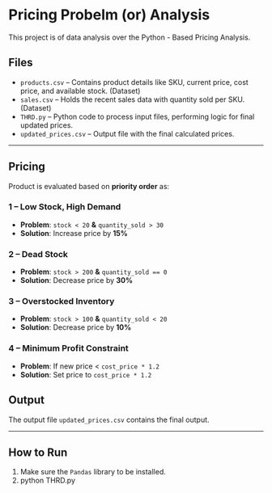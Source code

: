 # Pricing Probelm (or) Analysis


This project is of data analysis over the Python - Based Pricing Analysis.


## Files

- `products.csv` – Contains product details like SKU, current price, cost price, and available stock. (Dataset)
- `sales.csv` – Holds the recent sales data with quantity sold per SKU. (Dataset)
- `THRD.py` – Python code to process input files, performing logic for final updated prices.
- `updated_prices.csv` – Output file with the final calculated prices.

---

## Pricing

Product is evaluated based on **priority order** as:

### 1 – Low Stock, High Demand
- **Problem**: `stock < 20` **&** `quantity_sold > 30`
- **Solution**: Increase price by **15%**

### 2 – Dead Stock
- **Problem**: `stock > 200` **&** `quantity_sold == 0`
- **Solution**: Decrease price by **30%**

### 3 – Overstocked Inventory
- **Problem**: `stock > 100` **&** `quantity_sold < 20`
- **Solution**: Decrease price by **10%**

### 4 – Minimum Profit Constraint
- **Problem**: If new price < `cost_price * 1.2`
- **Solution**: Set price to `cost_price * 1.2`

## Output

The output file `updated_prices.csv` contains the final output.

---

## How to Run
1. Make sure the `Pandas` library to be installed.
2. python THRD.py
